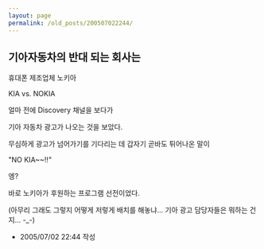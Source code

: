 ```yaml
---
layout: page
permalink: /old_posts/200507022244/
---
```


## 기아자동차의 반대 되는 회사는

휴대폰 제조업체 노키아

KIA vs. NOKIA



<a name="300489_1"></a>얼마 전에 Discovery 채널을 보다가

기아 자동차 광고가 나오는 것을 보았다.

무심하게 광고가 넘어가기를 기다리는 데 갑자기 곧바도 튀어나온 말이

"NO KIA~~!!"

엥?

바로 노키아가 후원하는 프로그램 선전이었다.

(아무리 그래도 그렇지 어떻게 저렇게 배치를 해놓냐... 기아 광고 담당자들은 뭐하는 건지... -_-)





- 2005/07/02 22:44 작성